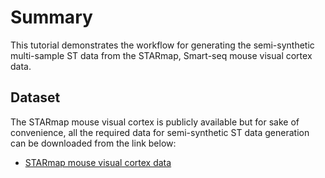 # Summary

This tutorial demonstrates the workflow for generating the semi-synthetic multi-sample ST data from the STARmap, Smart-seq mouse visual cortex data.

## Dataset

The STARmap mouse visual cortex is publicly available but for sake of convenience, all the required data for semi-synthetic ST data generation can be downloaded from the link below: 

- [STARmap mouse visual cortex data](https://drive.google.com/file/d/1DUoTw2VSxT5a5uOLSoyzk5bTkdT3Cuwm/view?usp=sharing)
